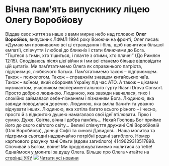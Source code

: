 # Вічна пам&#39;ять випускнику ліцею Олегу Воробйову
Віддав своє життя за наше з вами мирне небо над головою **Олег Воробйов**, випускник ЛФМЛ 1994 року
Воюючи на фронті, Олег писав: «Думаю ми проживаємо всі ці страждання і біль, щоб навчитися більшої емпатії, співчуття і любові до ближніх і стати ближчими до Бога. “Тіштеся з тими, хто тішиться, і плачте з отими, хто плаче!” (До Римлян 12:15). Сподіваюсь після цієї війни я і ми всі станемо більше відповідати цій цитаті».
Ми пам’ятатимемо Олега як справжнього патріота, підприємця, люблячого батька.
Пам'ятатимемо також – підприємцем.
Також – психологом.
Також – справжнім знавцем китайських чаїв.
Також – воїном, який обороняв Україну під час АТО.
А також – цікавим музикантом, учасником експериментального гурту Riasni Drova Consort.
Просто доброю людиною.
Людиною, яка завжди навчалася, тихо і спокійно займалася себе-пізнанням і пізнанням Бога.
Людиною, яка завжди поводилася доречно.
Людиною, яка вміла бачити та уважно відчувати інших.
Людиною, яка хотіла багато всього різного – і чесно, просто й з відкритою душею намагалася свої ідеї втілювати.
Гірко і сумно. Дуже. Світла, вічна і добра пам’ять...
Нехай Господь Бог прийме його до свого світлого світу...
Великі співчуття дружині Олі Воробйовій (Оля Воробйова), доньці Софії та синові Давидові...
Наша молитва та підтримка сьогодні надзвичайно потрібні родині загиблого. Номер карткового рахунку пані Ольги (вдови загиблого) 4149629313517898.
Спочивай з Богом, воїне! Ми продовжуватимемо молитися за тебе! Єднаймося у молитві за душу Олега.
Більше про Олега читайте на [сторінці УКУ](https://www.facebook.com/UkrainianCatholicUniversity/posts/5457545484277209)
![](/images/вічна-память-випускнику-ліцею-олегу-воробйову/олег_воробйов.jpg)
[Читати усі новини](/news)

